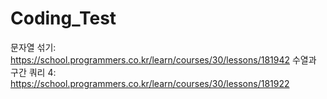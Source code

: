 # Coding_Test

문자열 섞기: https://school.programmers.co.kr/learn/courses/30/lessons/181942
수열과 구간 쿼리 4: https://school.programmers.co.kr/learn/courses/30/lessons/181922

